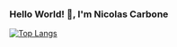 ### Hello World! 👋, I'm Nicolas Carbone

[![Top Langs](https://github-readme-stats.vercel.app/api/top-langs/?username=nico671)](https://github.com/anuraghazra/github-readme-stats)

<!--
**nico671/nico671** is a ✨ _special_ ✨ repository because its `README.md` (this file) appears on your GitHub profile.

Here are some ideas to get you started:

- 🔭 I’m currently working on ...
- 🌱 I’m currently learning ...
- 👯 I’m looking to collaborate on ...
- 🤔 I’m looking for help with ...
- 💬 Ask me about ...
- 📫 How to reach me: ...
- 😄 Pronouns: ...
- ⚡ Fun fact: ...
-->
